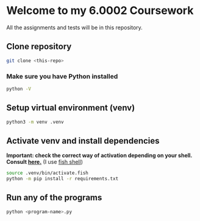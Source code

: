 # Welcome to my 6.0002 Coursework

All the assignments and tests will be in this repository.

## Clone repository

```sh
git clone <this-repo>
```

### Make sure you have Python installed

```sh
python -V
```

## Setup virtual environment (venv)

```sh
python3 -m venv .venv
```

## Activate venv and install dependencies

**Important: check the correct way of activation depending on your shell. Consult [here.](https://docs.python.org/3/tutorial/venv.html#creating-virtual-environments)** (I use [fish shell](https://fishshell.com/))

```sh
source .venv/bin/activate.fish
python -m pip install -r requirements.txt
```

## Run any of the programs

```sh
python <program-name>.py
```
